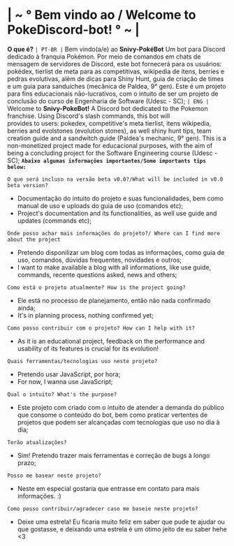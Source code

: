 # | ~ ° Bem vindo ao / Welcome to PokeDiscord-bot! ° ~ |

<b>O que é?</b>
`| PT-BR |` Bem vindo(a/e) ao <b>Snivy-PokéBot</b> Um bot para Discord dedicado à franquia Pokémon. Por meio de comandos em chats de mensagem de servidores de Discord, 
este bot fornecerá para os usuários: pokédex, tierlist de meta para as competitivas, wikipedia de itens, berries e pedras evolutivas,
além de dicas para Shiny Hunt, guia de criação de times e um guia para sanduíches (mecânica de Paldea, 9° gen).
Este é um projeto para fins educacionais não-lucrativos, com o intuito de ser um projeto de conclusão do curso de Engenharia de Software (Udesc - SC);
`| ENG |` Welcome to <b>Snivy-PokeBot!</b> A Discord bot dedicated to the Pokemon franchise. Using Discord's slash commands, this bot will  
provides to users: pokedex, competitive's meta tierlist, itens wikipedia, berries and evolstones (evolution stones),
as well shiny hunt tips, team creation guide and a sandwitch guide (Paldea's mechanic, 9° gen).
This is a non-monetized project made for educacional purposes, with the aim of being a concluding project for the Software Engineering course (Udesc - SC);
<b>`Abaixo algumas informações importantes/Some importants tips below:`</b>

`O que será incluso na versão beta v0.0?/What will be included in v0.0 beta version?`
- Documentação do intuito do projeto e suas funcionalidades, bem como manual de uso e uploads do guia de uso (comandos etc);
- Project's documentation and its functionalities, as well use guide and updates (commands etc);

`Onde posso achar mais informações do projeto?/ Where can I find more about the project`
- Pretendo disponilizar um blog com todas as informações, como guia de uso, comandos, dúvidas frequentes, novidades e outros;
- I want to make available a blog with all informations, like use guide, commands, recente questions asked, news and others;

`Como está o projeto atualmente? How is the project going?`
- Ele está no processo de planejamento, então não nada confirmado ainda;
- It's in planning process, nothing confirmed yet;

`Como posso contribuir com o projeto? How can I help with it?`
- As it is an educational project, feedback on the performance and usability of its features is crucial for its evolution!

`Quais ferramentas/tecnologias uso neste projeto?`
- Pretendo usar JavaScript, por hora;
- For now, I wanna use JavaScript;

`Qual o intuito? What's the purpose?`
- Este projeto com criado com o intuito de atender a demanda do público que consome o conteúdo do bot, bem como praticar vertentes de projetos que podem ser alcançadas com tecnologias que uso no dia à dia;

`Terão atualizações?`
- Sim! Pretendo trazer mais ferramentas e correção de bugs à longo prazo;

`Posso me basear neste projeto?`
- Neste em especial gostaria que entrasse em contato para mais informações. :)

`Como posso contribuir/agradecer caso me baseie neste projeto?`
- Deixe uma estrela! Eu ficaria muito feliz em saber que pude te ajudar ou que gostasse, e deixando uma estrela é um ótimo jeito de eu saber hehe <3
